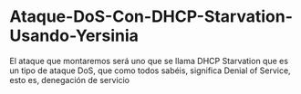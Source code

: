 # Ataque-DoS-Con-DHCP-Starvation-Usando-Yersinia
El ataque que montaremos será uno que se llama DHCP Starvation que es un tipo de ataque DoS, que como todos sabéis, significa Denial of Service, esto es, denegación de servicio
